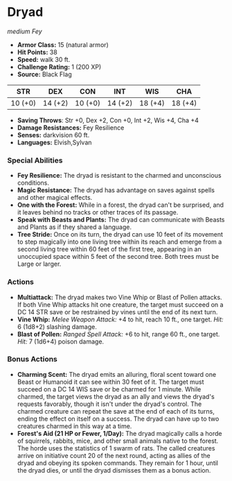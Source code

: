 # Dryad

*medium* *Fey*

- **Armor Class:** 15 (natural armor)
- **Hit Points:** 38 
- **Speed:** walk 30 ft.
- **Challenge Rating:** 1 (200 XP)
- **Source:** Black Flag

| STR | DEX | CON | INT | WIS | CHA |
| --- | --- | --- | --- | --- | --- |
| 10 (+0) | 14 (+2) | 10 (+0) | 14 (+2) | 18 (+4) | 18 (+4) |

- **Saving Throws**: Str +0, Dex +2, Con +0, Int +2, Wis +4, Cha +4
- **Damage Resistances:** Fey Resilience
- **Senses:** darkvision 60 ft.
- **Languages:** Elvish,Sylvan

### Special Abilities

- **Fey Resilience:** The dryad is resistant to the charmed and unconscious conditions.
- **Magic Resistance:** The dryad has advantage on saves against spells and other magical effects.
- **One with the Forest:** While in a forest, the dryad can't be surprised, and it leaves behind no tracks or other traces of its passage.
- **Speak with Beasts and Plants:** The dryad can communicate with Beasts and Plants as if they shared a language.
- **Tree Stride:** Once on its turn, the dryad can use 10 feet of its movement to step magically into one living tree within its reach and emerge from a second living tree within 60 feet of the first tree, appearing in an unoccupied space within 5 feet of the second tree. Both trees must be Large or larger.

### Actions

- **Multiattack:** The dryad makes two Vine Whip or Blast of Pollen attacks. If both Vine Whip attacks hit one creature, the target must succeed on a DC 14 STR save or be restrained by vines until the end of its next turn.
- **Vine Whip:** _Melee Weapon Attack:_ +4 to hit, reach 10 ft., one target. _Hit:_ 6 (1d8+2) slashing damage.
- **Blast of Pollen:** _Ranged Spell Attack:_ +6 to hit, range 60 ft., one target. _Hit:_ 7 (1d6+4) poison damage.

### Bonus Actions

- **Charming Scent:** The dryad emits an alluring, floral scent toward one Beast or Humanoid it can see within 30 feet of it. The target must succeed on a DC 14 WIS save or be charmed for 1 minute. While charmed, the target views the dryad as an ally and views the dryad's requests favorably, though it isn't under the dryad's control. The charmed creature can repeat the save at the end of each of its turns, ending the effect on itself on a success. The dryad can have up to two creatures charmed in this way at a time.
- **Forest's Aid (21 HP or Fewer, 1/Day):** The dryad magically calls a horde of squirrels, rabbits, mice, and other small animals native to the forest. The horde uses the statistics of 1 swarm of rats. The called creatures arrive on initiative count 20 of the next round, acting as allies of the dryad and obeying its spoken commands. They remain for 1 hour, until the dryad dies, or until the dryad dismisses them as a bonus action.

